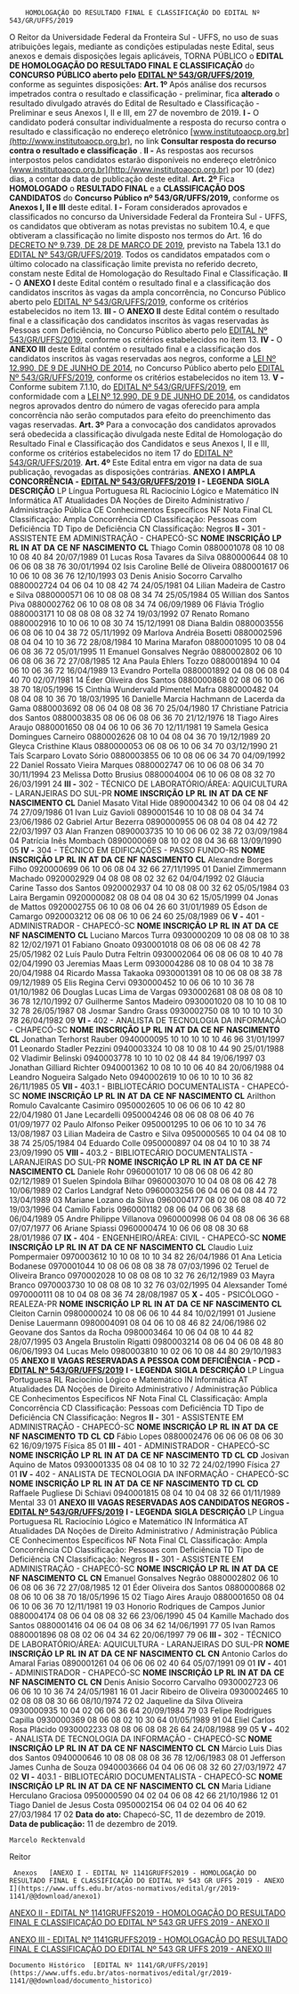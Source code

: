         HOMOLOGAÇÃO DO RESULTADO FINAL E CLASSIFICAÇÃO DO EDITAL Nº 543/GR/UFFS/2019  

 O Reitor da Universidade Federal da Fronteira Sul - UFFS, no uso de suas atribuições legais, mediante as condições estipuladas neste Edital, seus anexos e demais disposições legais aplicáveis, TORNA PÚBLICO o **EDITAL DE HOMOLOGAÇÃO DO RESULTADO FINAL E CLASSIFICAÇÃO**  do **CONCURSO PÚBLICO aberto pelo**   [**EDITAL Nº 543/GR/UFFS/2019**](https://www.uffs.edu.br/atos-normativos/edital/gr/2019-0543), conforme as seguintes disposições:   **Art. 1º**  Após análise dos recursos impetrados contra o resultado e classificação - preliminar, fica **alterado** o resultado divulgado através do Edital de Resultado e Classificação - Preliminar e seus Anexos I, II e III, em 27 de novembro de 2019. **I -**  O candidato poderá consultar individualmente a resposta do recurso contra o resultado e classificação no endereço eletrônico [www.institutoaocp.org.br](http://www.institutoaocp.org.br), no link **Consultar resposta do recurso contra o resultado e classificação** . **II -**  As respostas aos recursos interpostos pelos candidatos estarão disponíveis no endereço eletrônico [www.institutoaocp.org.br](http://www.institutoaocp.org.br) por 10 (dez) dias, a contar da data de publicação deste edital.   **Art. 2º**  Fica **HOMOLOGADO**  o  **RESULTADO FINAL**  e a  **CLASSIFICAÇÃO DOS CANDIDATOS**  do **Concurso Público nº 543/GR/UFFS/2019,**  conforme os **Anexos I, II e III**  deste edital. **I -**  Foram considerados aprovados e classificados no concurso da Universidade Federal da Fronteira Sul - UFFS, os candidatos que obtiveram as notas previstas no subitem 10.4, e que obtiveram a classificação no limite disposto nos termos do Art. 16 do [DECRETO Nº 9.739, DE 28 DE MARÇO DE 2019](http://www.planalto.gov.br/ccivil_03/_Ato2019-2022/2019/Decreto/D9739.htm#art48), previsto na Tabela 13.1 do [EDITAL Nº 543/GR/UFFS/2019](https://www.uffs.edu.br/atos-normativos/edital/gr/2019-0543). Todos os candidatos empatados com o último colocado na classificação limite prevista no referido decreto, constam neste Edital de Homologação do Resultado Final e Classificação. **II -**  O **ANEXO I**  deste Edital contém o resultado final e a classificação dos candidatos inscritos às vagas da ampla concorrência, no Concurso Público aberto pelo [EDITAL Nº 543/GR/UFFS/2019](https://www.uffs.edu.br/atos-normativos/edital/gr/2019-0543), conforme os critérios estabelecidos no item 13. **III -**  O **ANEXO II**  deste Edital contém o resultado final e a classificação dos candidatos inscritos às vagas reservadas às Pessoas com Deficiência, no Concurso Público aberto pelo [EDITAL Nº 543/GR/UFFS/2019](https://www.uffs.edu.br/atos-normativos/edital/gr/2019-0543), conforme os critérios estabelecidos no item 13. **IV -**  O **ANEXO III**  deste Edital contém o resultado final e a classificação dos candidatos inscritos às vagas reservadas aos negros, conforme a [LEI Nº 12.990, DE 9 DE JUNHO DE 2014](http://www.planalto.gov.br/CCIVIL_03/_Ato2011-2014/2014/Lei/L12990.htm), no Concurso Público aberto pelo [EDITAL Nº 543/GR/UFFS/2019](https://www.uffs.edu.br/atos-normativos/edital/gr/2019-0543), conforme os critérios estabelecidos no item 13. **V -**  Conforme subitem 7.1.10, do [EDITAL Nº 543/GR/UFFS/2019](https://www.uffs.edu.br/atos-normativos/edital/gr/2019-0543), em conformidade com a [LEI Nº 12.990, DE 9 DE JUNHO DE 2014](http://www.planalto.gov.br/CCIVIL_03/_Ato2011-2014/2014/Lei/L12990.htm), os candidatos negros aprovados dentro do número de vagas oferecido para ampla concorrência não serão computados para efeito do preenchimento das vagas reservadas.   **Art. 3º**  Para a convocação dos candidatos aprovados será obedecida a classificação divulgada neste Edital de Homologação do Resultado Final e Classificação dos Candidatos e seus Anexos I, II e III, conforme os critérios estabelecidos no item 17 do [EDITAL Nº 543/GR/UFFS/2019](https://www.uffs.edu.br/atos-normativos/edital/gr/2019-0543).   **Art. 4º**  Este Edital entra em vigor na data de sua publicação, revogadas as disposições contrárias.   **ANEXO I**  **AMPLA CONCORRÊNCIA -**   [**EDITAL Nº 543/GR/UFFS/2019**](https://www.uffs.edu.br/atos-normativos/edital/gr/2019-0543)  **I - LEGENDA**     **SIGLA**   **DESCRIÇÃO**     LP   Língua Portuguesa     RL   Raciocínio Lógico e Matemático     IN   Informática     AT   Atualidades     DA   Noções de Direito Administrativo / Administração Pública     CE   Conhecimentos Específicos     NF   Nota Final     CL   Classificação: Ampla Concorrência     CD   Classificação: Pessoas com Deficiência     TD   Tipo de Deficiência     CN   Classificação: Negros     **II -**  301 - ASSISTENTE EM ADMINISTRAÇÃO - CHAPECÓ-SC     **NOME**   **INSCRIÇÃO**   **LP**   **RL**   **IN**   **AT**   **DA**   **CE**   **NF**   **NASCIMENTO**   **CL**     Thiago Comin   0880001078   08   10   08   10   08   40   84   20/07/1989   01     Lucas Rosa Tavares da Silva   0880000644   08   10   06   06   08   38   76   30/01/1994   02     Isis Caroline Bellé de Oliveira   0880001617   06   10   06   10   08   36   76   12/10/1993   03     Denis Anisio Socorro Carvalho   0880002724   04   06   04   10   08   42   74   24/05/1981   04     Lilian Madeira de Castro e Silva   0880000571   06   10   08   08   08   34   74   25/05/1984   05     Willian dos Santos Piva   0880002762   06   10   08   08   08   34   74   06/09/1989   06     Flávia Tróglio   0880003171   10   08   08   08   08   32   74   19/03/1992   07     Renato Romano   0880002916   10   10   06   10   08   30   74   15/12/1991   08     Diana Baldin   0880003556   06   08   06   10   04   38   72   05/11/1992   09     Marlova Andréia Bosetti   0880002596   08   04   04   10   10   36   72   28/08/1984   10     Marina Marafon   0880001095   10   08   04   06   08   36   72   05/01/1995   11     Emanuel Gonsalves Negrão   0880002802   06   10   06   08   06   36   72   27/08/1985   12     Ana Paula Ehlers Tozzo   0880001894   10   04   06   10   06   36   72   16/04/1989   13     Evandro Portella   0880001892   04   08   06   08   04   40   70   02/07/1981   14     Éder Oliveira dos Santos   0880000868   02   08   06   10   06   38   70   18/05/1996   15     Cinthia Wundervald Pimentel Mafra   0880000482   04   08   04   08   10   36   70   18/03/1995   16     Danielle Marcia Hachmann de Lacerda da Gama   0880003692   08   06   04   08   08   36   70   25/04/1980   17     Christiane Patricia dos Santos   0880003835   08   06   06   08   06   36   70   21/12/1976   18     Tiago Aires Araujo   0880001650   08   04   06   10   06   36   70   12/11/1981   19     Samela Gesica Domingues Carneiro   0880002626   08   10   04   08   04   36   70   19/12/1989   20     Gleyca Cristhine Klaus   0880000053   06   08   06   10   06   34   70   03/12/1990   21     Taís Scarparo Lovato Sório   0880003855   06   10   08   06   06   34   70   04/09/1992   22     Daniel Rossato Vieira Marques   0880002747   06   10   06   08   06   34   70   30/11/1994   23     Melissa Dotto Brusius   0880004004   06   10   06   08   08   32   70   26/03/1991   24     **III -**  302 - TÉCNICO DE LABORATÓRIO/ÁREA: AQUICULTURA - LARANJEIRAS DO SUL-PR     **NOME**   **INSCRIÇÃO**   **LP**   **RL**   **IN**   **AT**   **DA**   **CE**   **NF**   **NASCIMENTO**   **CL**     Daniel Masato Vital Hide   0890004342   10   06   04   08   04   42   74   27/09/1986   01     Ivan Luiz Gavioli   0890001546   10   10   08   08   04   34   74   23/06/1986   02     Gabriel Artur Bezerra   0890000955   06   08   04   08   04   42   72   22/03/1997   03     Alan Franzen   0890003735   10   10   06   06   02   38   72   03/09/1984   04     Patrícia Inês Mombach   0890000069   08   10   02   08   04   36   68   13/09/1990   05     **IV -**  304 - TÉCNICO EM EDIFICAÇÕES - PASSO FUNDO-RS     **NOME**   **INSCRIÇÃO**   **LP**   **RL**   **IN**   **AT**   **DA**   **CE**   **NF**   **NASCIMENTO**   **CL**     Alexandre Borges Filho   0920000699   06   10   06   08   04   32   66   27/11/1995   01     Daniel Zimmermann Machado   0920002929   04   08   08   08   02   32   62   04/04/1992   02     Gláucia Carine Tasso dos Santos   0920002937   04   10   08   08   00   32   62   05/05/1984   03     Laira Bergamin   0920000082   08   08   04   08   04   30   62   15/05/1999   04     Jonas de Mattos   0920002755   06   10   08   06   04   26   60   31/01/1989   05     Édson de Camargo   0920003212   06   08   06   10   06   24   60   25/08/1989   06     **V -**  401 - ADMINISTRADOR - CHAPECÓ-SC     **NOME**   **INSCRIÇÃO**   **LP**   **RL**   **IN**   **AT**   **DA**   **CE**   **NF**   **NASCIMENTO**   **CL**     Luciano Marcos Turra   0930000209   10   08   08   08   10   38   82   12/02/1971   01     Fabiano Gnoato   0930001018   08   06   08   06   08   42   78   25/05/1982   02     Luís Paulo Dutra Feltrin   0930002064   06   08   06   08   10   40   78   02/04/1990   03     Jeremias Maas Lerm   0930004286   08   10   08   04   10   38   78   20/04/1988   04     Ricardo Massa Takaoka   0930001391   08   10   06   08   08   38   78   09/12/1989   05     Elis Regina Cervi   0930000452   10   06   06   10   10   36   78   01/10/1982   06     Douglas Lucas Lima de Vargas   0930002681   08   08   08   08   10   36   78   12/10/1992   07     Guilherme Santos Madeiro   0930001020   08   10   10   08   10   32   78   26/05/1987   08     Josmar Sandro Grass   0930002750   08   10   10   10   10   30   78   26/04/1982   09     **VI -**  402 - ANALISTA DE TECNOLOGIA DA INFORMAÇÃO - CHAPECÓ-SC     **NOME**   **INSCRIÇÃO**   **LP**   **RL**   **IN**   **AT**   **DA**   **CE**   **NF**   **NASCIMENTO**   **CL**     Jonathan Terhorst Rauber   0940000095   10   10   10   10   10   46   96   31/01/1997   01     Leonardo Stadler Pezzini   0940003324   10   08   10   08   10   44   90   25/01/1988   02     Vladimir Belinski   0940003778   10   10   10   02   08   44   84   19/06/1997   03     Jonathan Gilliard Richter   0940001362   10   08   10   10   06   40   84   20/06/1988   04     Leandro Nogueira Salgado Neto   0940002619   10   06   10   10   10   36   82   26/11/1985   05     **VII -**  403.1 - BIBLIOTECÁRIO DOCUMENTALISTA - CHAPECÓ-SC     **NOME**   **INSCRIÇÃO**   **LP**   **RL**   **IN**   **AT**   **DA**   **CE**   **NF**   **NASCIMENTO**   **CL**     Arilthon Romulo Cavalcante Casimiro   0950002605   10   06   06   06   10   42   80   22/04/1980   01     Jane Lecardelli   0950004246   08   06   08   08   06   40   76   01/09/1977   02     Paulo Alfonso Peiker   0950001295   10   06   06   10   10   34   76   13/08/1987   03     Lilian Madeira de Castro e Silva   0950000565   10   04   04   08   10   38   74   25/05/1984   04     Eduardo Colle   0950000897   04   08   04   10   10   38   74   23/09/1990   05     **VIII -**  403.2 - BIBLIOTECÁRIO DOCUMENTALISTA - LARANJEIRAS DO SUL-PR     **NOME**   **INSCRIÇÃO**   **LP**   **RL**   **IN**   **AT**   **DA**   **CE**   **NF**   **NASCIMENTO**   **CL**     Daniele Rohr   0960001017   10   08   06   08   06   42   80   02/12/1989   01     Suelen Spindola Bilhar   0960003070   10   04   08   08   06   42   78   10/06/1989   02     Carlos Landgraf Neto   0960003256   06   04   06   04   08   44   72   13/04/1989   03     Mariane Lozano da Silva   0960004177   08   02   06   08   08   40   72   19/03/1996   04     Camilo Fabris   0960001182   08   06   04   06   06   38   68   06/04/1989   05     Andre Philippe Villanova   0960000998   06   04   08   08   06   36   68   07/07/1977   06     Ariane Spiassi   0960000474   10   06   06   08   08   30   68   28/01/1986   07     **IX -**  404 - ENGENHEIRO/ÁREA: CIVIL - CHAPECÓ-SC     **NOME**   **INSCRIÇÃO**   **LP**   **RL**   **IN**   **AT**   **DA**   **CE**   **NF**   **NASCIMENTO**   **CL**     Claudio Luiz Pompermaier   0970003612   10   10   08   10   10   34   82   26/04/1986   01     Ana Leticia Bodanese   0970001044   10   08   06   08   08   38   78   07/03/1996   02     Teruel de Oliveira Branco   0970002028   10   08   08   08   10   32   76   26/12/1989   03     Mayra Branco   0970003730   10   08   08   08   10   32   76   03/02/1995   04     Alexsander Tomé   0970000111   08   10   04   08   08   36   74   28/08/1987   05     **X -**  405 - PSICÓLOGO - REALEZA-PR     **NOME**   **INSCRIÇÃO**   **LP**   **RL**   **IN**   **AT**   **DA**   **CE**   **NF**   **NASCIMENTO**   **CL**     Cleiton Carnin   0980000024   10   08   06   06   10   44   84   10/02/1991   01     Jusiene Denise Lauermann   0980004091   08   04   06   10   08   46   82   24/06/1986   02     Geovane dos Santos da Rocha   0980003464   10   06   04   08   10   44   82   28/07/1995   03     Angela Brustolin Rigatti   0980003214   08   06   04   06   08   48   80   06/06/1993   04     Lucas Melo   0980003810   10   02   06   10   08   44   80   29/10/1983   05     **ANEXO II**  **VAGAS RESERVADAS A PESSOA COM DEFICIÊNCIA - PCD -**   [**EDITAL Nº 543/GR/UFFS/2019**](https://www.uffs.edu.br/atos-normativos/edital/gr/2019-0543)  **I - LEGENDA**     **SIGLA**   **DESCRIÇÃO**     LP   Língua Portuguesa     RL   Raciocínio Lógico e Matemático     IN   Informática     AT   Atualidades     DA   Noções de Direito Administrativo / Administração Pública     CE   Conhecimentos Específicos     NF   Nota Final     CL   Classificação: Ampla Concorrência     CD   Classificação: Pessoas com Deficiência     TD   Tipo de Deficiência     CN   Classificação: Negros     **II -**  301 - ASSISTENTE EM ADMINISTRAÇÃO - CHAPECÓ-SC     **NOME**   **INSCRIÇÃO**   **LP**   **RL**   **IN**   **AT**   **DA**   **CE**   **NF**   **NASCIMENTO**   **TD**   **CL**   **CD**     Fábio Lopes   0880002476   06   06   06   08   06   30   62   16/09/1975   Física   85   01     **III -**  401 - ADMINISTRADOR - CHAPECÓ-SC     **NOME**   **INSCRIÇÃO**   **LP**   **RL**   **IN**   **AT**   **DA**   **CE**   **NF**   **NASCIMENTO**   **TD**   **CL**   **CD**     Josivan Aquino de Matos   0930001335   08   04   08   10   10   32   72   24/02/1990   Física   27   01     **IV -**  402 - ANALISTA DE TECNOLOGIA DA INFORMAÇÃO - CHAPECÓ-SC     **NOME**   **INSCRIÇÃO**   **LP**   **RL**   **IN**   **AT**   **DA**   **CE**   **NF**   **NASCIMENTO**   **TD**   **CL**   **CD**     Raffaele Pugliese Di Schiavi   0940001815   08   04   10   04   08   32   66   01/11/1989   Mental   33   01     **ANEXO III**  **VAGAS RESERVADAS AOS CANDIDATOS NEGROS -**   [**EDITAL Nº 543/GR/UFFS/2019**](https://www.uffs.edu.br/atos-normativos/edital/gr/2019-0543)  **I - LEGENDA**     **SIGLA**   **DESCRIÇÃO**     LP   Língua Portuguesa     RL   Raciocínio Lógico e Matemático     IN   Informática     AT   Atualidades     DA   Noções de Direito Administrativo / Administração Pública     CE   Conhecimentos Específicos     NF   Nota Final     CL   Classificação: Ampla Concorrência     CD   Classificação: Pessoas com Deficiência     TD   Tipo de Deficiência     CN   Classificação: Negros     **II -**  301 - ASSISTENTE EM ADMINISTRAÇÃO - CHAPECÓ-SC     **NOME**   **INSCRIÇÃO**   **LP**   **RL**   **IN**   **AT**   **DA**   **CE**   **NF**   **NASCIMENTO**   **CL**   **CN**     Emanuel Gonsalves Negrão   0880002802   06   10   06   08   06   36   72   27/08/1985   12   01     Éder Oliveira dos Santos   0880000868   02   08   06   10   06   38   70   18/05/1996   15   02     Tiago Aires Araujo   0880001650   08   04   06   10   06   36   70   12/11/1981   19   03     Honorio Rodriques de Campos Junior   0880004174   08   06   04   08   08   32   66   23/06/1990   45   04     Kamille Machado dos Santos   0880001416   04   06   04   08   06   34   62   14/06/1991   77   05     Ivan Ramos   0880001896   08   08   02   06   04   34   62   20/06/1997   79   06     **III -**  302 - TÉCNICO DE LABORATÓRIO/ÁREA: AQUICULTURA - LARANJEIRAS DO SUL-PR     **NOME**   **INSCRIÇÃO**   **LP**   **RL**   **IN**   **AT**   **DA**   **CE**   **NF**   **NASCIMENTO**   **CL**   **CN**     Antonio Carlos do Amaral Farias   0890001261   04   06   06   06   02   40   64   05/07/1991   09   01     **IV -**  401 - ADMINISTRADOR - CHAPECÓ-SC     **NOME**   **INSCRIÇÃO**   **LP**   **RL**   **IN**   **AT**   **DA**   **CE**   **NF**   **NASCIMENTO**   **CL**   **CN**     Denis Anisio Socorro Carvalho   0930002723   06   06   06   10   10   36   74   24/05/1981   16   01     Jacir Ribeiro de Oliveira   0930002465   10   02   08   08   08   30   66   08/10/1974   72   02     Jaqueline da Silva Oliveira   0930000935   10   04   02   06   06   36   64   20/09/1984   79   03     Felipe Rodrigues Capilla   0930000369   08   06   08   02   10   30   64   01/05/1989   91   04     Eliel Carlos Rosa Plácido   0930002233   08   08   06   08   08   26   64   24/08/1988   99   05     **V -**  402 - ANALISTA DE TECNOLOGIA DA INFORMAÇÃO - CHAPECÓ-SC     **NOME**   **INSCRIÇÃO**   **LP**   **RL**   **IN**   **AT**   **DA**   **CE**   **NF**   **NASCIMENTO**   **CL**   **CN**     Márcio Luis Dias dos Santos   0940000646   10   08   08   08   08   36   78   12/06/1983   08   01     Jefferson James Cunha de Souza   0940003666   04   04   06   06   08   32   60   27/03/1972   47   02     **VI -**  403.1 - BIBLIOTECÁRIO DOCUMENTALISTA - CHAPECÓ-SC     **NOME**   **INSCRIÇÃO**   **LP**   **RL**   **IN**   **AT**   **DA**   **CE**   **NF**   **NASCIMENTO**   **CL**   **CN**     Maria Lidiane Herculano Graciosa   0950000590   04   02   04   06   08   42   66   21/10/1986   12   01     Tiago Daniel de Jesus Costa   0950002154   06   04   02   04   06   40   62   27/03/1984   17   02          **Data do ato:** Chapecó-SC, 11 de dezembro de 2019.   
 **Data de publicação:**  11 de dezembro de 2019. 

    Marcelo Recktenvald   
 Reitor 

     Anexos   [ANEXO I - EDITAL Nº 1141GRUFFS2019 - HOMOLOGAÇÃO DO RESULTADO FINAL E CLASSIFICAÇÃO DO EDITAL Nº 543 GR UFFS 2019 - ANEXO I](https://www.uffs.edu.br/atos-normativos/edital/gr/2019-1141/@@download/anexo1)  

   [ANEXO II - EDITAL Nº 1141GRUFFS2019 - HOMOLOGAÇÃO DO RESULTADO FINAL E CLASSIFICAÇÃO DO EDITAL Nº 543 GR UFFS 2019 - ANEXO II](https://www.uffs.edu.br/atos-normativos/edital/gr/2019-1141/@@download/anexo2)  

   [ANEXO III - EDITAL Nº 1141GRUFFS2019 - HOMOLOGAÇÃO DO RESULTADO FINAL E CLASSIFICAÇÃO DO EDITAL Nº 543 GR UFFS 2019 - ANEXO III](https://www.uffs.edu.br/atos-normativos/edital/gr/2019-1141/@@download/anexo3)  

    Documento Histórico  [EDITAL Nº 1141/GR/UFFS/2019](https://www.uffs.edu.br/atos-normativos/edital/gr/2019-1141/@@download/documento_historico)     
      